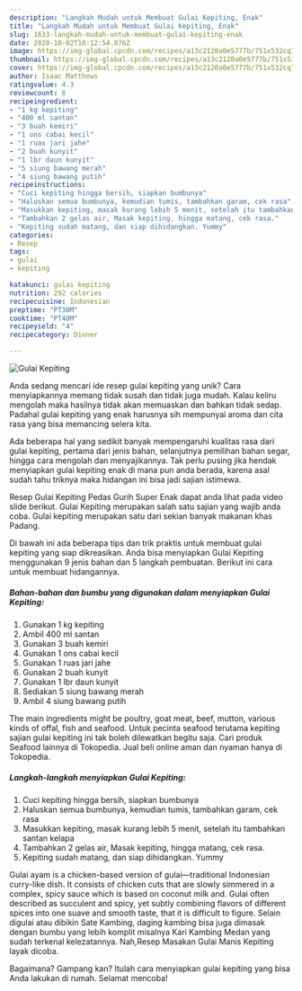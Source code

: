 ```yaml
---
description: "Langkah Mudah untuk Membuat Gulai Kepiting, Enak"
title: "Langkah Mudah untuk Membuat Gulai Kepiting, Enak"
slug: 1633-langkah-mudah-untuk-membuat-gulai-kepiting-enak
date: 2020-10-02T10:12:54.876Z
image: https://img-global.cpcdn.com/recipes/a13c2120a0e5777b/751x532cq70/gulai-kepiting-foto-resep-utama.jpg
thumbnail: https://img-global.cpcdn.com/recipes/a13c2120a0e5777b/751x532cq70/gulai-kepiting-foto-resep-utama.jpg
cover: https://img-global.cpcdn.com/recipes/a13c2120a0e5777b/751x532cq70/gulai-kepiting-foto-resep-utama.jpg
author: Isaac Matthews
ratingvalue: 4.3
reviewcount: 8
recipeingredient:
- "1 kg kepiting"
- "400 ml santan"
- "3 buah kemiri"
- "1 ons cabai kecil"
- "1 ruas jari jahe"
- "2 buah kunyit"
- "1 lbr daun kunyit"
- "5 siung bawang merah"
- "4 siung bawang putih"
recipeinstructions:
- "Cuci kepiting hingga bersih, siapkan bumbunya"
- "Haluskan semua bumbunya, kemudian tumis, tambahkan garam, cek rasa"
- "Masukkan kepiting, masak kurang lebih 5 menit, setelah itu tambahkan santan kelapa"
- "Tambahkan 2 gelas air, Masak kepiting, hingga matang, cek rasa."
- "Kepiting sudah matang, dan siap dihidangkan. Yummy"
categories:
- Resep
tags:
- gulai
- kepiting

katakunci: gulai kepiting 
nutrition: 292 calories
recipecuisine: Indonesian
preptime: "PT30M"
cooktime: "PT40M"
recipeyield: "4"
recipecategory: Dinner

---
```



![Gulai Kepiting](https://img-global.cpcdn.com/recipes/a13c2120a0e5777b/751x532cq70/gulai-kepiting-foto-resep-utama.jpg)

Anda sedang mencari ide resep gulai kepiting yang unik? Cara menyiapkannya memang tidak susah dan tidak juga mudah. Kalau keliru mengolah maka hasilnya tidak akan memuaskan dan bahkan tidak sedap. Padahal gulai kepiting yang enak harusnya sih mempunyai aroma dan cita rasa yang bisa memancing selera kita.

Ada beberapa hal yang sedikit banyak mempengaruhi kualitas rasa dari gulai kepiting, pertama dari jenis bahan, selanjutnya pemilihan bahan segar, hingga cara mengolah dan menyajikannya. Tak perlu pusing jika hendak menyiapkan gulai kepiting enak di mana pun anda berada, karena asal sudah tahu triknya maka hidangan ini bisa jadi sajian istimewa.

Resep Gulai Kepiting Pedas Gurih Super Enak dapat anda lihat pada video slide berikut. Gulai Kepiting merupakan salah satu sajian yang wajib anda coba. Gulai kepiting merupakan satu dari sekian banyak makanan khas Padang.


Di bawah ini ada beberapa tips dan trik praktis untuk membuat gulai kepiting yang siap dikreasikan. Anda bisa menyiapkan Gulai Kepiting menggunakan 9 jenis bahan dan 5 langkah pembuatan. Berikut ini cara untuk membuat hidangannya.

<!--inarticleads1-->

##### Bahan-bahan dan bumbu yang digunakan dalam menyiapkan Gulai Kepiting:

1. Gunakan 1 kg kepiting
1. Ambil 400 ml santan
1. Gunakan 3 buah kemiri
1. Gunakan 1 ons cabai kecil
1. Gunakan 1 ruas jari jahe
1. Gunakan 2 buah kunyit
1. Gunakan 1 lbr daun kunyit
1. Sediakan 5 siung bawang merah
1. Ambil 4 siung bawang putih


The main ingredients might be poultry, goat meat, beef, mutton, various kinds of offal, fish and seafood. Untuk pecinta seafood terutama kepiting sajian gulai kepiting ini tak boleh dilewatkan begitu saja. Cari produk Seafood lainnya di Tokopedia. Jual beli online aman dan nyaman hanya di Tokopedia. 

<!--inarticleads2-->

##### Langkah-langkah menyiapkan Gulai Kepiting:

1. Cuci kepiting hingga bersih, siapkan bumbunya
1. Haluskan semua bumbunya, kemudian tumis, tambahkan garam, cek rasa
1. Masukkan kepiting, masak kurang lebih 5 menit, setelah itu tambahkan santan kelapa
1. Tambahkan 2 gelas air, Masak kepiting, hingga matang, cek rasa.
1. Kepiting sudah matang, dan siap dihidangkan. Yummy


Gulai ayam is a chicken-based version of gulai—traditional Indonesian curry-like dish. It consists of chicken cuts that are slowly simmered in a complex, spicy sauce which is based on coconut milk and. Gulai often described as succulent and spicy, yet subtly combining flavors of different spices into one suave and smooth taste, that it is difficult to figure. Selain digulai atau dibikin Sate Kambing, daging kambing bisa juga dimasak dengan bumbu yang lebih komplit misalnya Kari Kambing Medan yang sudah terkenal kelezatannya. Nah,Resep Masakan Gulai Manis Kepiting layak dicoba. 

Bagaimana? Gampang kan? Itulah cara menyiapkan gulai kepiting yang bisa Anda lakukan di rumah. Selamat mencoba!
